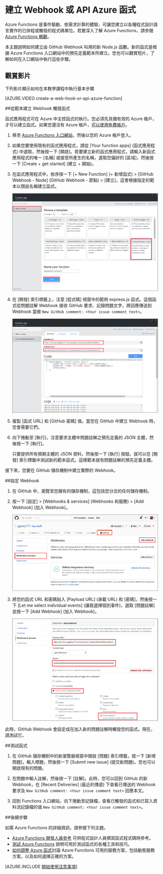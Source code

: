 <properties
   pageTitle="建立 Web 攔截或 API Azure 函數 | Microsoft Azure"
   description="使用 Azure Functions 建立 WebHook 或 API 呼叫所叫用的函數。"
   services="azure-functions"
   documentationCenter="na"
   authors="ggailey777"
   manager="erikre"
   editor=""
   tags=""
   />

<tags
   ms.service="functions"
   ms.devlang="multiple"
   ms.topic="get-started-article"
   ms.tgt_pltfrm="multiple"
   ms.workload="na"
   ms.date="08/30/2016"
   ms.author="glenga"/>
   
# 建立 Webhook 或 API Azure 函式

Azure Functions 是事件驅動、依需求計算的體驗，可讓您建立以各種程式設計語言實作的已排程或觸發的程式碼單位。若要深入了解 Azure Functions，請參閱 [Azure Functions 概觀](functions-overview.md)。

本主題說明如何建立由 GitHub Webhook 叫用的新 Node.js 函數。新的函式是根據 Azure Functions 入口網站中的預先定義範本所建立。您也可以觀賞短片，了解如何在入口網站中執行這些步驟。

## 觀賞影片

下列影片顯示如何在本教學課程中執行基本步驟

[AZURE.VIDEO create-a-web-hook-or-api-azure-function]

##從範本建立 Webhook 觸發函式

函式應用程式可在 Azure 中主控函式的執行。您必須先具備有效的 Azure 帳戶，才可以建立函式。如果您還沒有 Azure 帳戶，[可以使用免費帳戶](https://azure.microsoft.com/free/)。

1. 移至 [Azure Functions 入口網站](https://functions.azure.com/signin)，然後以您的 Azure 帳戶登入。

2. 如果您要使用現有的函式應用程式，請從 [Your function apps] \(函式應用程式) 中選取，然後按一下 [開啟]。若要建立新的函式應用程式，請輸入新函式應用程式的唯一 [名稱] 或接受所產生的名稱，選取您偏好的 [區域]，然後按一下 [Create + get started] \(建立 + 開始)。

3. 在函式應用程式中，依序按一下 [+ New Function] \(+ 新增函式) > [GitHub Webhook - Node] \(GitHub Webhook - 節點) > [建立]。這會根據指定的範本以預設名稱建立函式。

	![建立新的 GitHub Webhook 函式](./media/functions-create-a-web-hook-or-api-function/functions-create-new-github-webhook.png)

4. 在 [開發] 索引標籤上，注意 [程式碼] 視窗中的範例 express.js 函式。這個函式從問題註解 Webhook 接收 GitHub 要求、記錄問題文字，將回應傳送到 Webhook 當做 `New GitHub comment: <Your issue comment text>`。


	![建立新的 GitHub Webhook 函式](./media/functions-create-a-web-hook-or-api-function/functions-new-webhook-in-portal.png)

5. 複製 [函式 URL] 和 [GitHub 密碼] 值。當您在 GitHub 中建立 Webhook 時，您會需要它們。

6. 向下捲動至 [執行]，注意要求主體中問題註解之預先定義的 JSON 主體，然後按一下 [執行]。
 
	只要提供所有預期主體的 JSON 資料，然後按一下 [執行] 按鈕，就可以在 [開發] 索引標籤中測試新的範本函式。這樣範本就有問題註解的預先定義主體。
 
接下來，您要在 GitHub 儲存機制中建立實際的 Webhook。

##設定 Webhook

1. 在 GitHub 中，瀏覽至您擁有的儲存機制，這包括您分岔的任何儲存機制。
 
2. 按一下 [設定] > [Webhooks & services] \(Webhooks 和服務) > [Add Webhook] \(加入 Webhook)。

	![建立新的 GitHub Webhook 函式](./media/functions-create-a-web-hook-or-api-function/functions-create-new-github-webhook-2.png)

3. 將您的函式 URL 和密碼貼入 [Payload URL] \(承載 URL) 和 [密碼]，然後按一下 [Let me select individual events] \(讓我選擇個別事件)，選取 [問題註解] 並按一下 [Add Webhook] \(加入 Webhook)。

	![建立新的 GitHub Webhook 函式](./media/functions-create-a-web-hook-or-api-function/functions-create-new-github-webhook-3.png)

此時，GitHub Webhook 會設定成在加入新的問題註解時觸發您的函式。現在，請測試它。

##測試函式

1. 在 GitHub 儲存機制中的新瀏覽器視窗中開啟 [問題] 索引標籤，按一下 [新增問題]，輸入標題，然後按一下 [Submit new issue] \(提交新問題)。您也可以開啟現有的問題。

2. 在問題中輸入註解，然後按一下 [註解]。此時，您可以回到 GitHub 的新 Webhook，在 [Recent Deliveries] \(最近的傳遞) 下查看已傳送的 Webhook 要求及 `New GitHub comment: <Your issue comment text>` 回應本文。

3. 回到 Functions 入口網站，向下捲動至記錄檔，查看已觸發的函式和已寫入資料流記錄檔的值 `New GitHub comment: <Your issue comment text>`。


##後續步驟

如需 Azure Functions 的詳細資訊，請參閱下列主題。

+ [Azure Functions 開發人員參考](functions-reference.md) 可供程式設計人員撰寫函式程式碼時參考。
+ [測試 Azure Functions](functions-test-a-function.md) 說明可用於測試函式的各種工具和技巧。
+ [如何調整 Azure 函式](functions-scale.md)討論 Azure Functions 可用的服務方案，包括動態服務方案，以及如何選擇正確的方案。


[AZURE.INCLUDE [開始使用注意事項](../../includes/functions-get-help.md)]

<!---HONumber=AcomDC_0907_2016-->